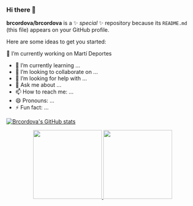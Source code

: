 ### Hi there 👋

**brcordova/brcordova** is a ✨ _special_ ✨ repository because its `README.md` (this file) appears on your GitHub profile.

Here are some ideas to get you started:

🔭 I’m currently working on Martí Deportes
- 🌱 I’m currently learning ...
- 👯 I’m looking to collaborate on ...
- 🤔 I’m looking for help with ...
- 💬 Ask me about ...
- 📫 How to reach me: ...
- 😄 Pronouns: ...
- ⚡ Fun fact: ...


[![Brcordova's GitHub stats](https://github-readme-stats.vercel.app/api?username=brcordova)](https://github.com/anuraghazra/github-readme-stats)

<p align="center">
<a href="https://github.com/krisscaroli">
  <img height="180em" src="https://github-readme-stats-eight-theta.vercel.app/api?username=krisscaroli&show_icons=true&theme=dracula&include_all_commits=true&count_private=true"/>
  <img height="180em" src="https://github-readme-stats-eight-theta.vercel.app/api/top-langs/?username=krisscaroli&layout=compact&langs_count=8&theme=dracula"/>
</a>
</p>

